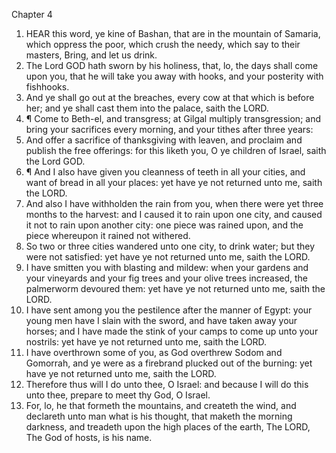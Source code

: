 

Chapter 4

1. HEAR this word, ye kine of Bashan, that are in the mountain of Samaria, which oppress the poor, which crush the needy, which say to their masters, Bring, and let us drink.
2. The Lord GOD hath sworn by his holiness, that, lo, the days shall come upon you, that he will take you away with hooks, and your posterity with fishhooks.
3. And ye shall go out at the breaches, every cow at that which is before her; and ye shall cast them into the palace, saith the LORD.
4. ¶ Come to Beth-el, and transgress; at Gilgal multiply transgression; and bring your sacrifices every morning, and your tithes after three years:
5. And offer a sacrifice of thanksgiving with leaven, and proclaim and publish the free offerings: for this liketh you, O ye children of Israel, saith the Lord GOD.
6. ¶ And I also have given you cleanness of teeth in all your cities, and want of bread in all your places: yet have ye not returned unto me, saith the LORD.
7. And also I have withholden the rain from you, when there were yet three months to the harvest: and I caused it to rain upon one city, and caused it not to rain upon another city: one piece was rained upon, and the piece whereupon it rained not withered.
8. So two or three cities wandered unto one city, to drink water; but they were not satisfied: yet have ye not returned unto me, saith the LORD.
9. I have smitten you with blasting and mildew: when your gardens and your vineyards and your fig trees and your olive trees increased, the palmerworm devoured them: yet have ye not returned unto me, saith the LORD.
10. I have sent among you the pestilence after the manner of Egypt: your young men have I slain with the sword, and have taken away your horses; and I have made the stink of your camps to come up unto your nostrils: yet have ye not returned unto me, saith the LORD.
11. I have overthrown some of you, as God overthrew Sodom and Gomorrah, and ye were as a firebrand plucked out of the burning: yet have ye not returned unto me, saith the LORD.
12. Therefore thus will I do unto thee, O Israel: and because I will do this unto thee, prepare to meet thy God, O Israel.
13. For, lo, he that formeth the mountains, and createth the wind, and declareth unto man what is his thought, that maketh the morning darkness, and treadeth upon the high places of the earth, The LORD, The God of hosts, is his name.
